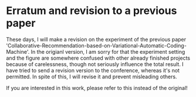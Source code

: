 # Erratum and revision to a previous paper
These days, I will make a revision on the experiment of the previous paper 'Collaborative-Recommendation-based-on-Variational-Automatic-Coding-Machine'. In the origianl version, I am sorry for that the experiment setting and the figure are somewhere confused with other already finished projects because of carelessness, though not seriously influence the total result. I have tried to send a revision version to the conference, whereas it's not permitted. In spite of this, I will revise it and prevent misleading others.

If you are interested in this work, please refer to this instead of the original!
